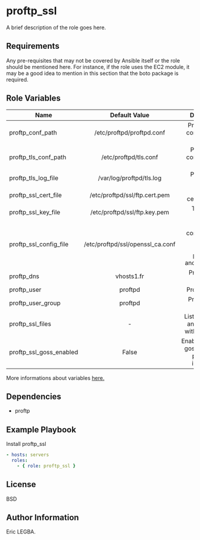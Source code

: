 proftp_ssl
=========

A brief description of the role goes here.

Requirements
------------

Any pre-requisites that may not be covered by Ansible itself or the role should be mentioned here. For instance, if the role uses the EC2 module, it may be a good idea to mention in this section that the boto package is required.

Role Variables
--------------

| Name	        | Default Value	| Description|
| ------------- |:-------------:| ----------:|
|proftp_conf_path|/etc/proftpd/proftpd.conf|ProFTP main configuration file.|
|proftp_tls_conf_path|/etc/proftpd/tls.conf|ProFTP TLS configuration file.|
|proftp_tls_log_file|/var/log/proftpd/tls.log|ProFTP TLS log file.|
|proftp_ssl_cert_file|/etc/proftpd/ssl/ftp.cert.pem|TLS public certificat file.|
|proftp_ssl_key_file|/etc/proftpd/ssl/ftp.key.pem|TLS private key file.|
|proftp_ssl_config_file|/etc/proftpd/ssl/openssl_ca.conf|OpenSSL configuration file to generate private key and certificat.|
|proftp_dns|vhosts1.fr|ProFTP DNS address.|
|proftp_user|proftpd|ProFTP User.|
|proftp_user_group|proftpd|ProFTP User group.|
|proftp_ssl_files|-|List fo ProFTP and TLS files with its rights.|
|proftp_ssl_goss_enabled|False|Enable/Dicable goss to check proftp after installation.|

More informations about variables [here.](https://github.com/eleongithub/ansible/blob/it_1/projects/roles/proftp_ssl/defaults/main.yml)

Dependencies
------------

- proftp

Example Playbook
----------------

Install proftp_ssl
```yaml
- hosts: servers
  roles:
    - { role: proftp_ssl }
```

License
-------

BSD

Author Information
------------------

Eric LEGBA.